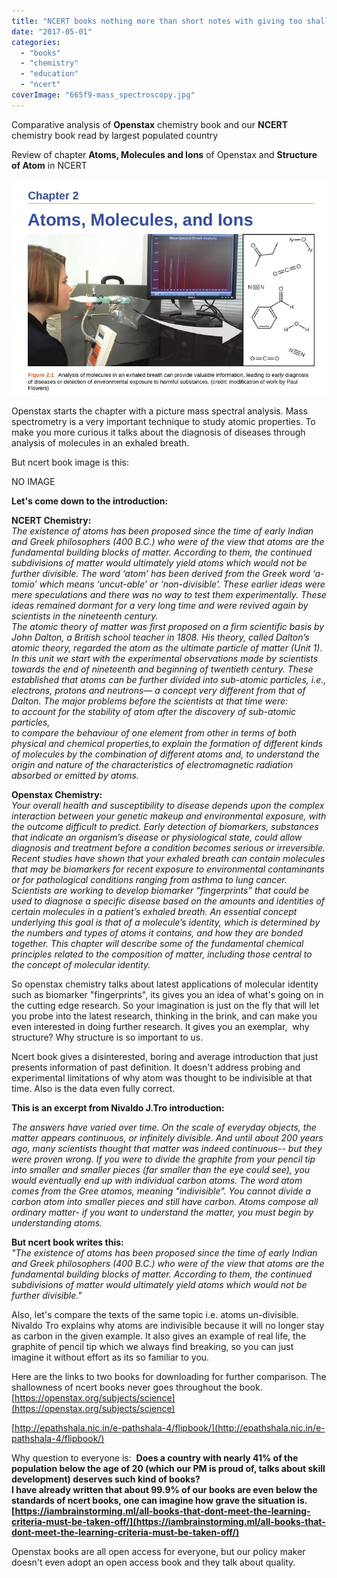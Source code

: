 ```yaml
---
title: "NCERT books nothing more than short notes with giving too shallow knowledge"
date: "2017-05-01"
categories: 
  - "books"
  - "chemistry"
  - "education"
  - "ncert"
coverImage: "665f9-mass_spectroscopy.jpg"
---
```


Comparative analysis of **Openstax** chemistry book and our **NCERT** chemistry book read by largest populated country  
  
Review of chapter **Atoms, Molecules and Ions** of Openstax and **Structure of Atom** in NCERT  
  
  
  
  

[![](images/9915d-mass_spectroscopy.jpg)](https://iambrainstorming.files.wordpress.com/2017/05/9915d-mass_spectroscopy.jpg)

  

Openstax starts the chapter with a picture mass spectral analysis. Mass spectrometry is a very important technique to study atomic properties. To make you more curious it talks about the diagnosis of diseases through analysis of molecules in an exhaled breath.  
  
  
But ncert book image is this:  
  
NO IMAGE  
  
**Let's come down to the introduction:**  
  
**NCERT Chemistry:**  
_The existence of atoms has been proposed since the time of early Indian and Greek philosophers (400 B.C.) who were of the view that atoms are the fundamental building blocks of matter. According to them, the continued subdivisions of matter would ultimately yield atoms which would not be further divisible. The word ‘atom’ has been derived from the Greek word ‘a-tomio’ which means ‘uncut-able’ or ‘non-divisible’. These earlier ideas were mere speculations and there was no way to test them experimentally. These ideas remained dormant for a very long time and were revived again by scientists in the nineteenth century._  
_The atomic theory of matter was first proposed on a firm scientific basis by John Dalton, a British school teacher in 1808. His theory, called Dalton’s atomic theory, regarded the atom as the ultimate particle of matter (Unit 1)._  
_In this unit we start with the experimental observations made by scientists towards the end of nineteenth and beginning of twentieth century. These established that atoms can be further divided into sub-atomic particles, i.e., electrons, protons and neutrons— a concept very different from that of Dalton. The major problems before the scientists at that time were:_  
_to account for the stability of atom after the discovery of sub-atomic particles,_  
_to compare the behaviour of one element from other in terms of both physical and chemical properties,to explain the formation of different kinds of molecules by the combination of different atoms and, to understand the origin and nature of the characteristics of electromagnetic radiation absorbed or emitted by atoms._  
  
**Openstax Chemistry:**  
_Your overall health and susceptibility to disease depends upon the complex interaction between your genetic makeup and environmental exposure, with the outcome difficult to predict. Early detection of biomarkers, substances that indicate an organism’s disease or physiological state, could allow diagnosis and treatment before a condition becomes serious or irreversible. Recent studies have shown that your exhaled breath can contain molecules that may be biomarkers for recent exposure to environmental contaminants or for pathological conditions ranging from asthma to lung cancer. Scientists are working to develop biomarker “fingerprints” that could be used to diagnose a specific disease based on the amounts and identities of certain molecules in a patient’s exhaled breath. An essential concept underlying this goal is that of a molecule’s identity, which is determined by the numbers and types of atoms it contains, and how they are bonded together. This chapter will describe some of the fundamental chemical principles_ _related to the composition of matter, including those central to the concept of molecular identity._  
  
  
So openstax chemistry talks about latest applications of molecular identity such as biomarker "fingerprints", its gives you an idea of what's going on in the cutting edge research. So your imagination is just on the fly that will let you probe into the latest research, thinking in the brink, and can make you even interested in doing further research. It gives you an exemplar,  why structure? Why structure is so important to us.  
  
Ncert book gives a disinterested, boring and average introduction that just presents information of past definition. It doesn't address probing and experimental limitations of why atom was thought to be indivisible at that time. Also is the data even fully correct.  
  
  
**This is an excerpt from Nivaldo J.Tro introduction:**  
  
_The answers have varied over time. On the scale of everyday objects, the matter appears continuous, or infinitely divisible. And until about 200 years ago, many scientists thought that matter was indeed continuous-- but they were proven wrong. If you were to divide the graphite from your pencil tip into smaller and smaller pieces (far smaller than the eye could see), you would eventually end up with individual carbon atoms. The word atom comes from the Gree atomos, meaning "indivisible". You cannot divide a carbon atom into smaller pieces and still have carbon. Atoms compose all ordinary matter- if you want to understand the matter, you must begin by understanding atoms._  
  
**But ncert book writes this:**   
_"The existence of atoms has been proposed since the time of early Indian and Greek philosophers (400 B.C.) who were of the view that atoms are the fundamental building blocks of matter. According to them, the continued subdivisions of matter would ultimately yield atoms which would not be further divisible."_   
  
Also, let's compare the texts of the same topic i.e. atoms un-divisible. Nivaldo Tro explains why atoms are indivisible because it will no longer stay as carbon in the given example. It also gives an example of real life, the graphite of pencil tip which we always find breaking, so you can just imagine it without effort as its so familiar to you.  
  
Here are the links to two books for downloading for further comparison. The shallowness of ncert books never goes throughout the book.  
[https://openstax.org/subjects/science](https://openstax.org/subjects/science)  
  
[http://epathshala.nic.in/e-pathshala-4/flipbook/](http://epathshala.nic.in/e-pathshala-4/flipbook/)  
  
Why question to everyone is:  **Does a country with nearly 41% of the population below the age of 20 (which our PM is proud of, talks about skill development) deserves such kind of books?**  
**I have already written that about 99.9% of our books are even below the standards of ncert books, one can imagine how grave the situation is.**  
**[https://iambrainstorming.ml/all-books-that-dont-meet-the-learning-criteria-must-be-taken-off/](https://iambrainstorming.ml/all-books-that-dont-meet-the-learning-criteria-must-be-taken-off/)**  
  
Openstax books are all open access for everyone, but our policy maker doesn't even adopt an open access book and they talk about quality.
